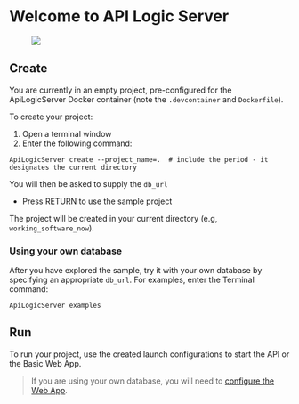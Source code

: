 # Welcome to API Logic Server


<figure><img src="https://github.com/valhuber/ApiLogicServer/blob/main/images/creates-and-runs.png?raw=true"></figure>



## Create
You are currently in an empty project, pre-configured for the ApiLogicServer Docker container
(note the `.devcontainer` and `Dockerfile`).

To create your project:
1. Open a terminal window
2. Enter the following command:

```
ApiLogicServer create --project_name=.  # include the period - it designates the current directory
```

You will then be asked to supply the `db_url`
* Press RETURN to use the sample project

The project will be created in your current directory (e.g, `working_software_now`).

### Using your own database
After you have explored the sample, try it with your own database by specifying an appropriate `db_url`.   For examples, enter the Terminal command: 
```
ApiLogicServer examples
```

## Run
To run your project, use the created launch configurations to start the API or the Basic Web App.

> If you are using your own database, you will need to [configure the Web App](https://github.com/valhuber/ApiLogicServer/wiki/Working-with-Flask-AppBuilder).
